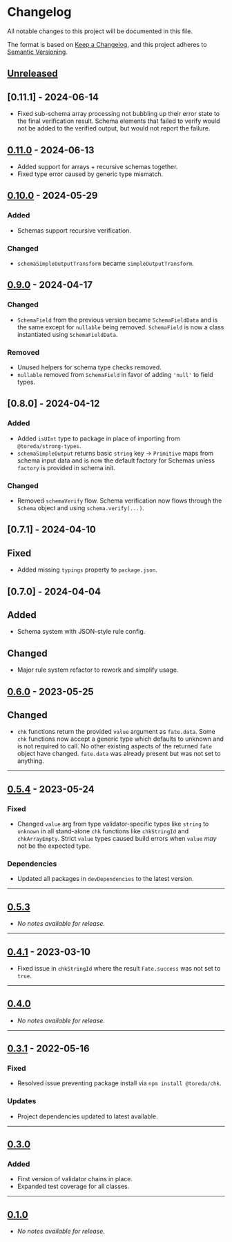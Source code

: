 # Changelog
All notable changes to this project will be documented in this file.

The format is based on [Keep a Changelog](https://keepachangelog.com/en/1.0.0/),
and this project adheres to [Semantic Versioning](https://semver.org/spec/v2.0.0.html).

## [Unreleased]

## [0.11.1] - 2024-06-14
* Fixed sub-schema array processing not bubbling up their error state to the final verification result. Schema elements that failed to verify would not be added to the verified output, but would not report the failure.

## [0.11.0] - 2024-06-13
* Added support for arrays + recursive schemas together.
* Fixed type error caused by generic type mismatch.

## [0.10.0] - 2024-05-29

### Added
* Schemas support recursive verification.

### Changed
* `schemaSimpleOutputTransform` became `simpleOutputTransform`.

## [0.9.0] - 2024-04-17

### Changed
* `SchemaField` from the previous version became `SchemaFieldData` and is the same except for `nullable` being removed. `SchemaField` is now a class instantiated using `SchemaFieldData`.

### Removed
* Unused helpers for schema type checks removed.
* `nullable` removed from `SchemaField` in favor of adding `'null'` to field types.

## [0.8.0] - 2024-04-12
### Added
* Added `isUInt` type to package in place of importing from `@toreda/strong-types`.
* `schemaSimpleOutput` returns basic `string` key -> `Primitive` maps from schema input data and is now the default factory for Schemas unless `factory` is provided in schema init.

### Changed
* Removed `schemaVerify` flow. Schema verification now flows through the `Schema` object and using `schema.verify(...)`.

## [0.7.1] - 2024-04-10
## Fixed
* Added missing `typings` property to `package.json`.

## [0.7.0] - 2024-04-04

## Added
* Schema system with JSON-style rule config.

## Changed
* Major rule system refactor to rework and simplify usage.

## [0.6.0] - 2023-05-25
## Changed
* `chk` functions return the provided `value` argument as `fate.data`. Some `chk` functions now accept a generic type which defaults to unknown and is not required to call. No other existing aspects of the returned `fate` object have changed. `fate.data` was already present but was not set to anything.

---

## [0.5.4] - 2023-05-24
### Fixed
* Changed `value` arg from type validator-specific types like `string` to `unknown` in all stand-alone `chk` functions like `chkStringId` and `chkArrayEmpty`. Strict `value` types caused build errors when `value` *may* not be the expected type.

### Dependencies
* Updated all packages in `devDependencies` to the latest version.

---
## [0.5.3]
* *No notes available for release.*

---
## [0.4.1] - 2023-03-10
* Fixed issue in `chkStringId` where the result `Fate.success` was not set to `true`.

---

## [0.4.0]
* *No notes available for release.*
---

## [0.3.1] - 2022-05-16
### Fixed
* Resolved issue preventing package install via `npm install @toreda/chk`.

### Updates
* Project dependencies updated to latest available.

---

## [0.3.0]

### Added
* First version of validator chains in place.
* Expanded test coverage for all classes.

---

## [0.1.0]
* *No notes available for release.*

[Unreleased]: https://github.com/toreda/chk/compare/v0.11.0...HEAD
[0.11.0]: https://github.com/toreda/chk/compare/v0.10.0...v0.11.0
[0.10.0]: https://github.com/toreda/chk/compare/v0.9.0...v0.10.0
[0.9.0]: https://github.com/toreda/chk/compare/v0.6.0...v0.9.0
[0.6.0]: https://github.com/toreda/chk/compare/v0.5.4...v0.6.0
[0.5.4]: https://github.com/toreda/chk/compare/v0.5.3...v0.5.4
[0.5.3]: https://github.com/toreda/chk/compare/v0.5.0...v0.5.3
[0.5.0]: https://github.com/toreda/chk/compare/v0.4.1...v0.5.0
[0.4.1]: https://github.com/toreda/chk/compare/v0.4.0...v0.4.1
[0.4.0]: https://github.com/toreda/chk/compare/v0.3.1...v0.4.0
[0.3.1]: https://github.com/toreda/chk/compare/v0.3.0...v0.3.1
[0.3.0]: https://github.com/toreda/chk/compare/v0.3.0...v0.3.1
[0.1.0]: https://github.com/toreda/chk/releases/tag/v0.1.0
